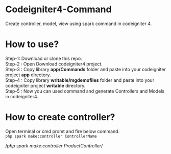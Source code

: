 # Codeigniter4-Command
Create controller, model, view using spark command in codeigniter 4.

# How to use?
Step-1: Download or clone this repo.<br/>
Step-2 : Open Download codeigniter4 project.<br/>
Step-3 : Copy library <b>app/Commands</b> folder and paste into your codeigniter project <b>app</b> directory.<br/>
Step-4 : Copy library <b>writable/mgdemofiles</b> folder and paste into your codeigniter project <b>writable</b> directory.<br/>
Step-5 : Now you can used command and generate Controllers and Models in codeigniter4.<br/>

# How to create controller?
Open terminal or cmd promt and fire below command.<br/>
`php spark make:controller ControllerName`

/*php spark make:controller ProductController*/
